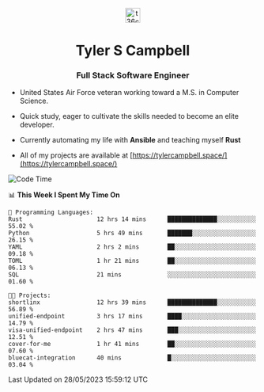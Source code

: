<p align="center">
<a href="https://www.linkedin.com/in/t36campbell" target="blank"><img align="center" src="https://ik.imagekit.io/t36campbell/Portfolio/linkedin.png.original_m8bbGgPh6.png" alt="t36campbell" height="30" width="30" /></a>
</p>
<h1 align="center">Tyler S Campbell</h1>
<h3 align="center">Full Stack Software Engineer</h3>

* United States Air Force veteran working toward a M.S. in Computer Science.

* Quick study, eager to cultivate the skills needed to become an elite developer.

* Currently automating my life with **Ansible** and teaching myself **Rust**

* All of my projects are available at [https://tylercampbell.space/](https://tylercampbell.space/)

<!--START_SECTION:waka-->
![Code Time](http://img.shields.io/badge/Code%20Time-2%2C531%20hrs%2010%20mins-blue)

📊 **This Week I Spent My Time On** 

```text
💬 Programming Languages: 
Rust                     12 hrs 14 mins      ██████████████░░░░░░░░░░░   55.02 % 
Python                   5 hrs 49 mins       ███████░░░░░░░░░░░░░░░░░░   26.15 % 
YAML                     2 hrs 2 mins        ██░░░░░░░░░░░░░░░░░░░░░░░   09.18 % 
TOML                     1 hr 21 mins        ██░░░░░░░░░░░░░░░░░░░░░░░   06.13 % 
SQL                      21 mins             ░░░░░░░░░░░░░░░░░░░░░░░░░   01.60 % 

🐱‍💻 Projects: 
shortlinx                12 hrs 39 mins      ██████████████░░░░░░░░░░░   56.89 % 
unified-endpoint         3 hrs 17 mins       ████░░░░░░░░░░░░░░░░░░░░░   14.79 % 
visa-unified-endpoint    2 hrs 47 mins       ███░░░░░░░░░░░░░░░░░░░░░░   12.51 % 
cover-for-me             1 hr 41 mins        ██░░░░░░░░░░░░░░░░░░░░░░░   07.60 % 
bluecat-integration      40 mins             █░░░░░░░░░░░░░░░░░░░░░░░░   03.04 % 
```


 Last Updated on 28/05/2023 15:59:12 UTC
<!--END_SECTION:waka-->

